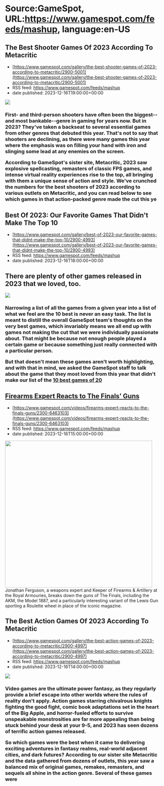 # Source:GameSpot, URL:https://www.gamespot.com/feeds/mashup, language:en-US

## The Best Shooter Games Of 2023 According To Metacritic
 - [https://www.gamespot.com/gallery/the-best-shooter-games-of-2023-according-to-metacritic/2900-5001](https://www.gamespot.com/gallery/the-best-shooter-games-of-2023-according-to-metacritic/2900-5001)
 - RSS feed: https://www.gamespot.com/feeds/mashup
 - date published: 2023-12-16T19:00:00+00:00

<p><img src="https://www.gamespot.com/a/uploads/scale_large/1601/16018044/4236009-best-reviewed-shooters_gs-best-of_2023_1.jpg" /><br /><h3><p dir="ltr">First- and third-person shooters have often been the biggest--and most bankable--genre in gaming for years now. But in 2023? They've taken a backseat to several essential games from other genres that debuted this year. That's not to say that shooters are declining, as there were many games this year where the emphasis was on filling your hand with iron and slinging some lead at any enemies on the screen.</p><p dir="ltr">According to GameSpot's sister site, Metacritic, 2023 saw explosive spellcasting, remasters of classic FPS games, and intense virtual reality experiences rise to the top, all bringing with them a unique sense of action and style. We've crunched the numbers for the best shooters of 2023 according to various outlets on Metacritic, and you can read below to see which games in that action-packed genre made the cut this ye

## Best Of 2023: Our Favorite Games That Didn't Make The Top 10
 - [https://www.gamespot.com/gallery/best-of-2023-our-favorite-games-that-didnt-make-the-top-10/2900-4993](https://www.gamespot.com/gallery/best-of-2023-our-favorite-games-that-didnt-make-the-top-10/2900-4993)
 - RSS feed: https://www.gamespot.com/feeds/mashup
 - date published: 2023-12-16T18:00:00+00:00

<p><h2>There are plenty of other games released in 2023 that we loved, too.</h2><img src="https://www.gamespot.com/a/uploads/scale_large/1179/11799911/4235492-personal-faves_gs-best-of_2023_1.jpg" /><br /><h3><p dir="ltr">Narrowing a list of all the games from a given year into a list of what we feel are the 10 best is never an easy task. The list is meant to distill the overall GameSpot team's thoughts on the very best games, which invariably means we all end up with games not making the cut that we were individually passionate about. That might be because not enough people played a certain game or because something just really connected with a particular person.</p><p dir="ltr">But that doesn't mean these games aren't worth highlighting, and with that in mind, we asked the GameSpot staff to talk about the game that they most loved from this year that didn't make our list of the <a href="https://www.gamespot.com/gallery/gamespots-10-best-games-of-2023/2900-4972/">10 best games of 20

## Firearms Expert Reacts to The Finals’ Guns
 - [https://www.gamespot.com/videos/firearms-expert-reacts-to-the-finals-guns/2300-6463103](https://www.gamespot.com/videos/firearms-expert-reacts-to-the-finals-guns/2300-6463103)
 - RSS feed: https://www.gamespot.com/feeds/mashup
 - date published: 2023-12-16T15:00:00+00:00

<img height="480" src="https://www.gamespot.com/a/uploads/square_medium/1571/15719603/4235802-the_finals_site.jpg" width="480" /> Jonathan Ferguson, a weapons expert and Keeper of Firearms &amp; Artillery at the Royal Armouries, breaks down the guns of The Finals, including the AKM, the Model 1887, and a particularly interesting variant of the Lewis Gun sporting a Roulette wheel in place of the iconic magazine.

## The Best Action Games Of 2023 According To Metacritic
 - [https://www.gamespot.com/gallery/the-best-action-games-of-2023-according-to-metacritic/2900-4997](https://www.gamespot.com/gallery/the-best-action-games-of-2023-according-to-metacritic/2900-4997)
 - RSS feed: https://www.gamespot.com/feeds/mashup
 - date published: 2023-12-16T14:00:00+00:00

<p><img src="https://www.gamespot.com/a/uploads/scale_large/1601/16018044/4235506-best-reviewed-action-games_gs-best-of_2023_1.jpg" /><br /><h3><p dir="ltr">Video games are the ultimate power fantasy, as they regularly provide a brief escape into other worlds where the rules of reality don't apply. Action games starring chivalrous knights fighting the good fight, comic book adaptations set in the heart of the Big Apple, and horror-fueled efforts to survive unspeakable monstrosities are far more appealing than being stuck behind your desk at your 9-5, and 2023 has seen dozens of terrific action games released.</p><p dir="ltr">So which games were the best when it came to delivering exciting adventures in fantasy realms, real-world adjacent cities, and dark futures? According to our sister site Metacritic and the data gathered from dozens of outlets, this year saw a balanced mix of original games, remakes, remasters, and sequels all shine in the action genre. Several of these games were


